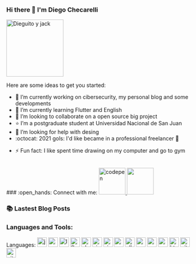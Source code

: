 ### Hi there 👋 I'm Diego Checarelli

<img 
aling="left"
alt="Dieguito y jack"
width="150px"
heigth="150px"
src="https://avatars1.githubusercontent.com/u/4382325?s=460&amp;u=3f3c599e19eba845d2e5c3cd42a074dd30b9d7a8&amp;v=4"
/>
<!--
**diegocheca/diegocheca** is a ✨ _special_ ✨ repository because its `README.md` (this file) appears on your GitHub profile.
-->
Here are some ideas to get you started:

- 🔭 I’m currently working on cibersecurity, my personal blog and some developments
- 🌱 I’m currently learning Flutter and English
- 👯 I’m looking to collaborate on a open source big project
- :star: I’m a postgraduate student at Universidad Nacional de San Juan
- 🤔 I’m looking for help with desing
- :octocat: 2021 gols: I'd like became in a professional freelancer :muscle: 
<!-- -- 💬 Ask me about ...
 📫 How to reach me: ... 
- 😄 Pronouns: ...-->
- ⚡ Fun fact: I like spent time drawing on my computer and go to gym
<br>
### :open_hands: Connect with me:
<a href="https://diegocheca.github.io/portfolio/">
<img 
aling="left"
alt="codepen"
width="70px"
heigth="70px"
src="https://upload.wikimedia.org/wikipedia/commons/c/c0/Feather-logos-codepen.svg"
/>
 </a>

<a href="https://diegocheca.github.io/portfolio/">
 <img 
 aling="personal-page"
 width="70px"
 heigth="70px"
 src="https://upload.wikimedia.org/wikipedia/commons/thumb/2/26/Logo_Sitio_Web.png/120px-Logo_Sitio_Web.png"
 />
</a>

<!--
website
twitter
youtube
instagram
likenedin
webdevplaylist
jsplaylist
cssplaylist
reactplaylist

hashnode
-->
<br>

### :books: Lastest Blog Posts

### Languages and Tools:





Languages:
<img 
aling="left"
alt="js"
width="25px"
heigth="25px"
src="https://upload.wikimedia.org/wikipedia/commons/thumb/9/99/Unofficial_JavaScript_logo_2.svg/245px-Unofficial_JavaScript_logo_2.svg.png"
/>
<img 
aling="left"
alt="vue"
width="25px"
heigth="25px"
src="https://www.dotcom-monitor.com/blog/wp-content/uploads/sites/3/2020/05/Vue-logo-1.png"
/>
<img 
aling="left"
alt="laravel"
width="25px"
heigth="25px"
src="https://upload.wikimedia.org/wikipedia/commons/thumb/9/9a/Laravel.svg/50px-Laravel.svg.png"
/>
<img 
aling="left"
alt="flutter"
width="25px"
heigth="25px"
src="https://cdn.worldvectorlogo.com/logos/flutter.svg"
/>
<img 
aling="left"
alt="ehtereum"
width="25px"
heigth="25px"
src="https://upload.wikimedia.org/wikipedia/commons/thumb/b/b7/ETHEREUM-YOUTUBE-PROFILE-PIC.png/170px-ETHEREUM-YOUTUBE-PROFILE-PIC.png"
/>
<img 
aling="left"
alt="visual-code"
width="25px"
heigth="25px"
src="https://upload.wikimedia.org/wikipedia/commons/thumb/9/9a/Visual_Studio_Code_1.35_icon.svg/64px-Visual_Studio_Code_1.35_icon.svg.png"
/>
<img 
aling="left"
alt="vim"
width="25px"
heigth="25px"
src="https://blastcoding.com/wp-content/uploads/2020/05/Vimlogo..png"
/>
<img 
aling="left"
alt="parrot"
width="25px"
heigth="25px"
src="https://upload.wikimedia.org/wikipedia/commons/thumb/4/45/Parrot_Logo.png/632px-Parrot_Logo.png"
/>
<img 
aling="left"
alt="elk"
width="25px"
heigth="25px"
src="https://raw.githubusercontent.com/blacktop/docker-elastic-stack/master/docs/img/el_stack_logo.png"
/>
<img 
aling="left"
alt="c++"
width="25px"
heigth="25px"
src="https://upload.wikimedia.org/wikipedia/commons/thumb/1/18/ISO_C%2B%2B_Logo.svg/200px-ISO_C%2B%2B_Logo.svg.png"
/>
<img 
aling="left"
alt="wazuh"
width="25px"
heigth="25px"
src="https://upload.wikimedia.org/wikipedia/commons/thumb/6/6c/Wazuh_blue.png/200px-Wazuh_blue.png"
/>
<img 
aling="left"
alt="mysql"
width="25px"
heigth="25px"
src="https://upload.wikimedia.org/wikipedia/en/thumb/6/62/MySQL.svg/136px-MySQL.svg.png"
/>
<img 
aling="left"
alt="html5"
width="25px"
heigth="25px"
src="https://upload.wikimedia.org/wikipedia/commons/thumb/6/61/HTML5_logo_and_wordmark.svg/250px-HTML5_logo_and_wordmark.svg.png"
/>
<img 
aling="left"
alt="git"
width="25px"
heigth="25px"
src="https://upload.wikimedia.org/wikipedia/commons/thumb/e/e0/Git-logo.svg/512px-Git-logo.svg.png"
/>
<img 
aling="left"
alt="github"
width="25px"
heigth="25px"
src="https://upload.wikimedia.org/wikipedia/commons/9/91/Octicons-mark-github.svg"
/>
